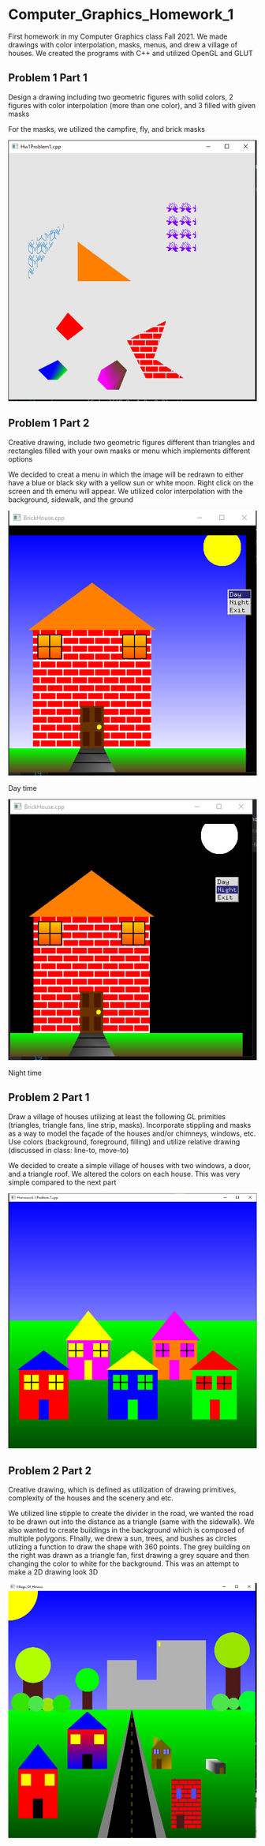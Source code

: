 # Computer_Graphics_Homework_1
First homework in my Computer Graphics class Fall 2021. We made drawings with color interpolation, masks, menus, and drew a village of houses. We created the programs with C++ and utilized OpenGL and GLUT

## Problem 1 Part 1
Design a drawing including two geometric figures with solid colors, 2 figures with color interpolation (more than one color), and 3 filled with given masks

For the masks, we utilized the campfire, fly, and brick masks

![Problem1_1](/Homework1/Images/Hw1Problem1.PNG)

## Problem 1 Part 2 
Creative drawing, include two geometric figures different than triangles and rectangles filled with your own masks or menu which implements different options

We decided to creat a menu in which the image will be redrawn to either have a blue or black sky with a yellow sun or white moon. Right click on the screen and th emenu will appear. We utilized color interpolation with the background, sidewalk, and the ground

![Problem1_2](/Homework1/Images/Hw1Problem1Creative_1.PNG)

Day time


![Problem1_2](/Homework1/Images/Hw1Problem1Creative_2.PNG)

Night time

## Problem 2 Part 1
Draw a village of houses utilizing at least the following GL primities (triangles, triangle fans, line strip, masks). Incorporate stippling and masks as a way to model the façade of the houses and/or chimneys, windows, etc. Use colors (background, foreground, filling) and utilize relative drawing (discussed in class: line-to, move-to)

We decided to create a simple village of houses with two windows, a door, and a triangle roof. We altered the colors on each house. This was very simple compared to the next part

![Problem2_1](/Homework1/Images/Hw1Problem2.PNG)

## Problem 2 Part 2
Creative drawing, which is defined as utilization of drawing primitives, complexity of the houses and the scenery and etc. 

We utilized line stipple to create the divider in the road, we wanted the road to be drawn out into the distance as a triangle (same with the sidewalk). We also wanted to create buildings in the background which is composed of multiple polygons. FInally, we drew a sun, trees, and bushes as circles utlizing a function to draw the shape with 360 points. The grey building on the right was drawn as a triangle fan, first drawing a grey square and then changing the color to white for the background. This was an attempt to make a 2D drawing look 3D

![Problem2_2](/Homework1/Images/Hw1Problem2Creative.PNG)

